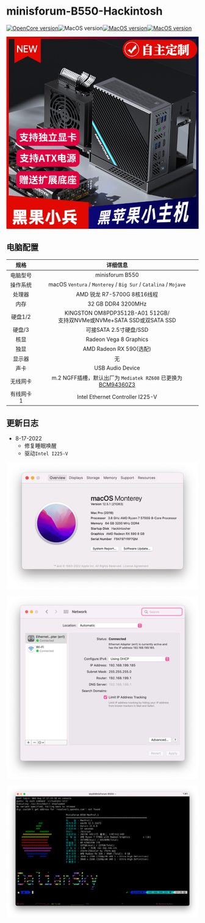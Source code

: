 # minisforum-B550-Hackintosh

[![OpenCore version](https://img.shields.io/badge/OpenCore-0.8.3-informational.svg)](https://github.com/acidanthera/OpenCorePkg)![MacOS version](https://img.shields.io/badge/Ventura-13.0-informational.svg)[![MacOS version](https://img.shields.io/badge/Monterey-12.5.1%2021G83-informational.svg)](https://www.apple.com/macos)[![MacOS version](https://img.shields.io/badge/Bigsur-11.6.8%2020G730-informational.svg)](https://www.apple.com/macos)

[![B550_taobao](Screenshots/B550_taobao.png)](https://hackintosher.taobao.com)

## 电脑配置

|   规格    |                           详细信息                           |
| :-------: | :----------------------------------------------------------: |
| 电脑型号  |                       minisforum B550                        |
| 操作系统  | macOS `Ventura` /  `Monterey` / `Big Sur` / `Catalina` / `Mojave` |
|  处理器   |                 AMD 锐龙 R7-5700G 8核16线程                  |
|   内存    |                      32 GB DDR4 3200MHz                      |
|  硬盘1/2  | KINGSTON OM8PDP3512B-A01 512GB/<br />支持双NVMe或NVMe+SATA SSD或双SATA SSD |
|  硬盘/3   |                    可接SATA 2.5寸硬盘/SSD                    |
|   核显    |                    Radeon Vega 8 Graphics                    |
|   独显    |                   AMD Radeon RX 590(选配)                    |
|  显示器   |                              无                              |
|   声卡    |                       USB Audio Device                       |
| 无线网卡  | m.2 NGFF插槽，默认出厂为 `Mediatek RZ608` 已更换为[BCM94360Z3](https://blog.daliansky.net/uploads/WeChatandShop.png) |
| 有线网卡1 |               Intel Ethernet Controller I225-V               |

## 更新日志

- 8-17-2022
  - 修复睡眠唤醒
  - 驱动`Intel I225-V`

![R7-5700G_Monterey_12.4](Screenshots/R7-5700G_Monterey_12.5.1.png)

![MinisForum-B550-Intel-I225-V](Screenshots/MinisForum-B550-Intel-I225-V.png)

![MinisForum-B550-iTerm](Screenshots/MinisForum-B550-iTerm.png)
